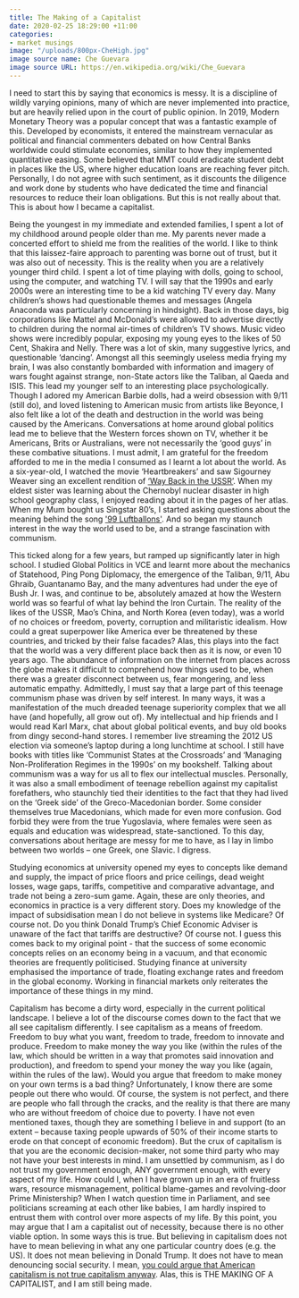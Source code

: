 ```yaml
---
title: The Making of a Capitalist
date: 2020-02-25 18:29:00 +11:00
categories:
- market musings
image: "/uploads/800px-CheHigh.jpg"
image source name: Che Guevara
image source URL: https://en.wikipedia.org/wiki/Che_Guevara
---
```


I need to start this by saying that economics is messy. It is a discipline of wildly varying opinions, many of which are never implemented into practice, but are heavily relied upon in the court of public opinion. In 2019, Modern Monetary Theory was a popular concept that was a fantastic example of this. Developed by economists, it entered the mainstream vernacular as political and financial commenters debated on how Central Banks worldwide could stimulate economies, similar to how they implemented quantitative easing. Some believed that MMT could eradicate student debt in places like the US, where higher education loans are reaching fever pitch. Personally, I do not agree with such sentiment, as it discounts the diligence and work done by students who have dedicated the time and financial resources to reduce their loan obligations. But this is not really about that. This is about how I became a capitalist. 

Being the youngest in my immediate and extended families, I spent a lot of my childhood around people older than me. My parents never made a concerted effort to shield me from the realities of the world. I like to think that this laissez-faire approach to parenting was borne out of trust, but it was also out of necessity. This is the reality when you are a relatively younger third child. I spent a lot of time playing with dolls, going to school, using the computer, and watching TV. I will say that the 1990s and early 2000s were an interesting time to be a kid watching TV every day. Many children’s shows had questionable themes and messages (Angela Anaconda was particularly concerning in hindsight). Back in those days, big corporations like Mattel and McDonald’s were allowed to advertise directly to children during the normal air-times of children’s TV shows. Music video shows were incredibly popular, exposing my young eyes to the likes of 50 Cent, Shakira and Nelly. There was a lot of skin, many suggestive lyrics, and questionable ‘dancing’. Amongst all this seemingly useless media frying my brain, I was also constantly bombarded with information and imagery of wars fought against strange, non-State actors like the Taliban, al Qaeda and ISIS. This lead my younger self to an interesting place psychologically. Though I adored my American Barbie dolls, had a weird obsession with 9/11 (still do), and loved listening to American music from artists like Beyonce, I also felt like a lot of the death and destruction in the world was being caused by the Americans. Conversations at home around global politics lead me to believe that the Western forces shown on TV, whether it be Americans, Brits or Australians, were not necessarily the ‘good guys’ in these combative situations. I must admit, I am grateful for the freedom afforded to me in the media I consumed as I learnt a lot about the world. As a six-year-old, I watched the movie ‘Heartbreakers’ and saw Sigourney Weaver sing an excellent rendition of [‘Way Back in the USSR’](https://www.youtube.com/watch?v=a6NlTSPGJcw). When my eldest sister was learning about the Chernobyl nuclear disaster in high school geography class, I enjoyed reading about it in the pages of her atlas. When my Mum bought us Singstar 80’s, I started asking questions about the meaning behind the song ['99 Luftballons'](https://www.youtube.com/watch?v=7aLiT3wXko0). And so began my staunch interest in the way the world used to be, and a strange fascination with communism. 

This ticked along for a few years, but ramped up significantly later in high school. I studied Global Politics in VCE and learnt more about the mechanics of Statehood, Ping Pong Diplomacy, the emergence of the Taliban, 9/11, Abu Ghraib, Guantanamo Bay, and the many adventures had under the eye of Bush Jr. I was, and continue to be, absolutely amazed at how the Western world was so fearful of what lay behind the Iron Curtain. The reality of the likes of the USSR, Mao’s China, and North Korea (even today), was a world of no choices or freedom, poverty, corruption and militaristic idealism. How could a great superpower like America ever be threatened by these countries, and tricked by their false facades? Alas, this plays into the fact that the world was a very different place back then as it is now, or even 10 years ago. The abundance of information on the internet from places across the globe makes it difficult to comprehend how things used to be, when there was a greater disconnect between us, fear mongering, and less automatic empathy. Admittedly, I must say that a large part of this teenage communism phase was driven by self interest. In many ways, it was a manifestation of the much dreaded teenage superiority complex that we all have (and hopefully, all grow out of). My intellectual and hip friends and I would read Karl Marx, chat about global political events, and buy old books from dingy second-hand stores. I remember live streaming the 2012 US election via someone’s laptop during a long lunchtime at school. I still have books with titles like ‘Communist States at the Crossroads’ and ‘Managing Non-Proliferation Regimes in the 1990s’ on my bookshelf. Talking about communism was a way for us all to flex our intellectual muscles. Personally, it was also a small embodiment of teenage rebellion against my capitalist forefathers, who staunchly tied their identities to the fact that they had lived on the ‘Greek side’ of the Greco-Macedonian border. Some consider themselves true Macedonians, which made for even more confusion. God forbid they were from the true Yugoslavia, where females were seen as equals and education was widespread, state-sanctioned. To this day, conversations about heritage are messy for me to have, as I lay in limbo between two worlds – one Greek, one Slavic. I digress. 


Studying economics at university opened my eyes to concepts like demand and supply, the impact of price floors and price ceilings, dead weight losses, wage gaps, tariffs, competitive and comparative advantage, and trade not being a zero-sum game. Again, these are only theories, and economics in practice is a very different story. Does my knowledge of the impact of subsidisation mean I do not believe in systems like Medicare? Of course not. Do you think Donald Trump’s Chief Economic Adviser is unaware of the fact that tariffs are destructive? Of course not. I guess this comes back to my original point - that the success of some economic concepts relies on an economy being in a vacuum, and that economic theories are frequently politicised. Studying finance at university emphasised the importance of trade, floating exchange rates and freedom in the global economy. Working in financial markets only reiterates the importance of these things in my mind. 


Capitalism has become a dirty word, especially in the current political landscape. I believe a lot of the discourse comes down to the fact that we all see capitalism differently. I see capitalism as a means of freedom. Freedom to buy what you want, freedom to trade, freedom to innovate and produce. Freedom to make money the way you like (within the rules of the law, which should be written in a way that promotes said innovation and production), and freedom to spend your money the way you like (again, within the rules of the law). Would you argue that freedom to make money on your own terms is a bad thing? Unfortunately, I know there are some people out there who would. Of course, the system is not perfect, and there are people who fall through the cracks, and the reality is that there are many who are without freedom of choice due to poverty. I have not even mentioned taxes, though they are something I believe in and support (to an extent – because taxing people upwards of 50% of their income starts to erode on that concept of economic freedom). But the crux of capitalism is that you are the economic decision-maker, not some third party who may not have your best interests in mind. I am unsettled by communism, as I do not trust my government enough, ANY government enough, with every aspect of my life. How could I, when I have grown up in an era of fruitless wars, resource mismanagement, political blame-games and revolving-door Prime Ministership? When I watch question time in Parliament, and see politicians screaming at each other like babies, I am hardly inspired to entrust them with control over more aspects of my life. By this point, you may argue that I am a capitalist out of necessity, because there is no other viable option. In some ways this is true. But believing in capitalism does not have to mean believing in what any one particular country does (e.g. the US). It does not mean believing in Donald Trump. It does not have to mean denouncing social security. I mean, [you could argue that American capitalism is not true capitalism anyway](http://www.explainingcapitalism.org). Alas, this is THE MAKING OF A CAPITALIST, and I am still being made. 
